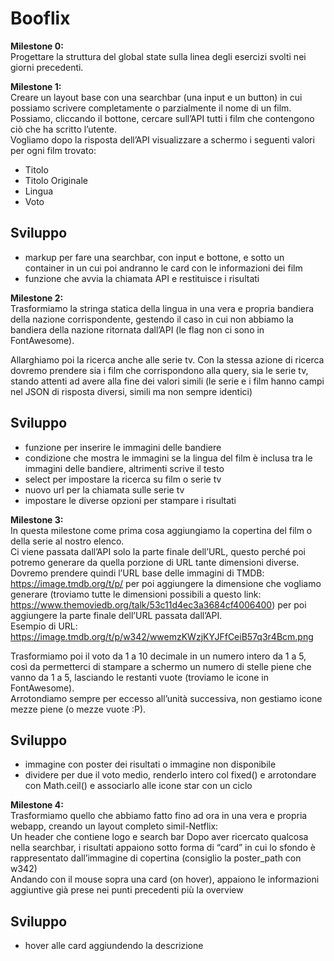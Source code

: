 Booflix
===

**Milestone 0:**  
Progettare la struttura del global state sulla linea degli esercizi svolti nei giorni precedenti.  

**Milestone 1:**  
Creare un layout base con una searchbar (una input e un button) in cui possiamo scrivere completamente o parzialmente il nome di un film. Possiamo, cliccando il  bottone, cercare sull’API tutti i film che contengono ciò che ha scritto l’utente.  
Vogliamo dopo la risposta dell’API visualizzare a schermo i seguenti valori per ogni film trovato: 

- Titolo  
- Titolo Originale  
- Lingua  
- Voto  

## Sviluppo
- markup per fare una searchbar, con input e bottone, e sotto un container in un cui poi andranno le card con le informazioni dei film
- funzione che avvia la chiamata API e restituisce i risultati 

**Milestone 2:**  
Trasformiamo la stringa statica della lingua in una vera e propria bandiera della nazione corrispondente, gestendo il caso in cui non abbiamo la bandiera della nazione ritornata dall’API (le flag non ci sono in FontAwesome).  

Allarghiamo poi la ricerca anche alle serie tv. Con la stessa azione di ricerca dovremo prendere sia i film che corrispondono alla query, sia le serie tv, stando attenti ad avere alla fine dei valori simili (le serie e i film hanno campi nel JSON di risposta diversi, simili ma non sempre identici)  

## Sviluppo 
- funzione per inserire le immagini delle bandiere 
- condizione che mostra le immagini se la lingua del film è inclusa tra le immagini delle bandiere, altrimenti scrive il testo
- select per impostare la ricerca su film o serie tv
- nuovo url per la chiamata sulle serie tv
- impostare le diverse opzioni per stampare i risultati

**Milestone 3:**  
In questa milestone come prima cosa aggiungiamo la copertina del film o della serie al nostro elenco.    
Ci viene passata dall’API solo la parte finale dell’URL, questo perché poi potremo generare da quella porzione di URL tante dimensioni diverse.   Dovremo prendere quindi l’URL base delle immagini di TMDB: https://image.tmdb.org/t/p/ per poi aggiungere la dimensione che vogliamo generare (troviamo tutte le dimensioni possibili a questo link: https://www.themoviedb.org/talk/53c11d4ec3a3684cf4006400) per poi aggiungere la parte finale dell’URL passata dall’API.  
Esempio di URL:
https://image.tmdb.org/t/p/w342/wwemzKWzjKYJFfCeiB57q3r4Bcm.png

Trasformiamo poi il voto da 1 a 10 decimale in un numero intero da 1 a 5, così da permetterci di stampare a schermo un numero di stelle piene che vanno da 1 a 5, lasciando le restanti vuote (troviamo le icone in FontAwesome).  
Arrotondiamo sempre per eccesso all’unità successiva, non gestiamo icone mezze piene (o mezze vuote :P).

## Sviluppo
- immagine con poster dei risultati o immagine non disponibile 
- dividere per due il voto medio, renderlo intero col fixed() e arrotondare con Math.ceil() e associarlo alle icone star con un ciclo 

**Milestone 4:**  
Trasformiamo quello che abbiamo fatto fino ad ora in una vera e propria webapp, creando un layout completo simil-Netflix:  
Un header che contiene logo e search bar
Dopo aver ricercato qualcosa nella searchbar, i risultati appaiono sotto forma di “card” in cui lo sfondo è rappresentato dall’immagine di copertina (consiglio la poster_path con w342)  
Andando con il mouse sopra una card (on hover), appaiono le informazioni aggiuntive già prese nei punti precedenti più la overview

## Sviluppo
- hover alle card aggiundendo la descrizione


